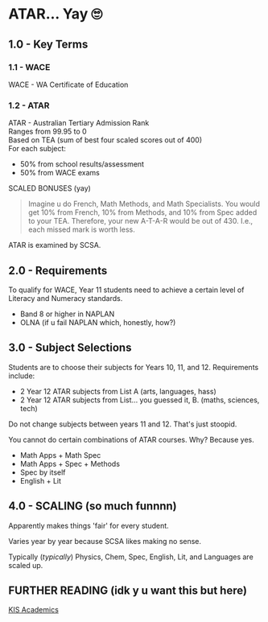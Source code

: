 <head>
  <title>ATAR Scaling</title>
</head>

# ATAR... Yay 🙄

## 1.0 - Key Terms

### 1.1 - WACE

WACE - WA Certificate of Education  

### 1.2 - ATAR

ATAR - Australian Tertiary Admission Rank  
Ranges from 99.95 to 0  
Based on TEA (sum of best four scaled scores out of 400)  
For each subject:  
- 50% from school results/assessment
- 50% from WACE exams

SCALED BONUSES (yay)
> Imagine u do French, Math Methods, and Math Specialists. You would get 10% from French, 10% from Methods, and 10% from Spec added to your TEA. Therefore, your new A-T-A-R would be out of 430. I.e., each missed mark is worth less.

ATAR is examined by SCSA.

## 2.0 - Requirements

To qualify for WACE, Year 11 students need to achieve a certain level of Literacy and Numeracy standards.  
- Band 8 or higher in NAPLAN  
- OLNA (if u fail NAPLAN which, honestly, how?)

## 3.0 - Subject Selections

Students are to choose their subjects for Years 10, 11, and 12. Requirements include:
- 2 Year 12 ATAR subjects from List A (arts, languages, hass)
- 2 Year 12 ATAR subjects from List... you guessed it, B. (maths, sciences, tech)

Do not change subjects between years 11 and 12. That's just stoopid.

You cannot do certain combinations of ATAR courses. Why? Because yes.  
- Math Apps + Math Spec
- Math Apps + Spec + Methods
- Spec by itself
- English + Lit

## 4.0 - SCALING (so much funnnn)

Apparently makes things 'fair' for every student.  

Varies year by year because SCSA likes making no sense.

Typically (*typically*) Physics, Chem, Spec, English, Lit, and Languages are scaled up.  

## FURTHER READING (idk y u want this but here)
[KIS Academics](https://kisacademics.com/blog/how-the-wace-works-understanding-western-australias-year-12-atar-system/)

